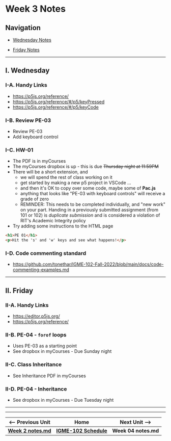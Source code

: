 # Week 3 Notes

## Navigation

- [Wednesday Notes](#wednesday)

- [Friday Notes](#friday)

<hr>

<a id="wednesday" />

## I. Wednesday

### I-A. Handy Links
- https://p5js.org/reference/
- https://p5js.org/reference/#/p5/keyPressed
- https://p5js.org/reference/#/p5/keyCode

### I-B. Review PE-03
- Review PE-03
- Add keyboard control


### I-C. HW-01
- The PDF is in myCourses
- The myCourses dropbox is up - this is due <s>Thursday night at 11:59PM</s>
- There will be a short extension, and
  - we will spend the rest of class working on it
  - get started by making a new p5 project in VSCode ...
  - and then it's OK to copy over some code, maybe some of **Pac.js**
  - anything that looks like "PE-03 with keyboard controls" will receive a grade of zero
  - REMINDER: This needs to be completed individually, and "new work" on your part. Handing in a previously submitted assignment (from 101 or 102) is *duplicate submission* and is considered a violation of RIT's Academic Integrity policy
- Try adding some instructions to the HTML page

```html
<h1>PE 01</h1>
<p>Hit the 's' and 'w' keys and see what happens!</p>
```

### I-D. Code commenting standard
- https://github.com/tonethar/IGME-102-Fall-2022/blob/main/docs/code-commenting-examples.md



<hr>

<a id="friday" />

## II. Friday

### II-A. Handy Links
- https://editor.p5js.org/
- https://p5js.org/reference/

### II-B. PE-04 - `forof` loops
- Uses PE-03 as a starting point
- See dropbox in myCourses - Due Sunday night

### II-C. Class Inheritance
- See Inheritance PDF in myCourses

### II-D. PE-04 - Inheritance
- See dropbox in myCourses - Due Tuesday night

<hr><hr>

| <-- Previous Unit | Home | Next Unit -->
| --- | --- | --- 
| [**Week 2 notes.md**](02.md)     |  [**IGME-102 Schedule**](../schedule.md) | **Week 04 notes.md**
